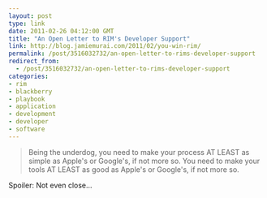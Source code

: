 ```yaml
---
layout: post
type: link
date: 2011-02-26 04:12:00 GMT
title: "An Open Letter to RIM's Developer Support"
link: http://blog.jamiemurai.com/2011/02/you-win-rim/
permalink: /post/3516032732/an-open-letter-to-rims-developer-support
redirect_from: 
  - /post/3516032732/an-open-letter-to-rims-developer-support
categories:
- rim
- blackberry
- playbook
- application
- development
- developer
- software
---
```

<blockquote>Being the underdog, you need to make your process AT LEAST as simple as Apple's or Google's, if not more so. You need to make your tools AT LEAST as good as Apple's or Google's, if not more so.</blockquote>

Spoiler: Not even close...